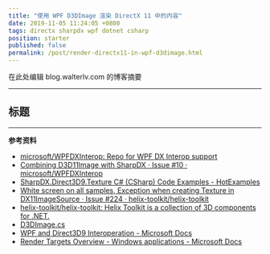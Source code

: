 ```yaml
---
title: "使用 WPF D3DImage 渲染 DirectX 11 中的内容"
date: 2019-11-05 11:24:05 +0800
tags: directx sharpdx wpf dotnet csharp
position: starter
published: false
permalink: /post/render-directx11-in-wpf-d3dimage.html
---
```


在此处编辑 blog.walterlv.com 的博客摘要

---

<div id="toc"></div>

## 标题

---

**参考资料**

- [microsoft/WPFDXInterop: Repo for WPF DX Interop support](https://github.com/microsoft/WPFDXInterop)
- [Combining D3D11Image with SharpDX · Issue #10 · microsoft/WPFDXInterop](https://github.com/microsoft/WPFDXInterop/issues/10)
- [SharpDX.Direct3D9.Texture C# (CSharp) Code Examples - HotExamples](https://csharp.hotexamples.com/examples/-/SharpDX.Direct3D9.Texture/-/php-sharpdx.direct3d9.texture-class-examples.html)
- [White screen on all samples, Exception when creating Texture in DX11ImageSource · Issue #224 · helix-toolkit/helix-toolkit](https://github.com/helix-toolkit/helix-toolkit/issues/224)
- [helix-toolkit/helix-toolkit: Helix Toolkit is a collection of 3D components for .NET.](https://github.com/helix-toolkit/helix-toolkit)
- [D3DImage.cs](https://source.dot.net/#PresentationCore/System/Windows/InterOp/D3DImage.cs)
- [WPF and Direct3D9 Interoperation - Microsoft Docs](https://docs.microsoft.com/en-us/dotnet/framework/wpf/advanced/wpf-and-direct3d9-interoperation)
- [Render Targets Overview - Windows applications - Microsoft Docs](https://docs.microsoft.com/en-us/windows/win32/direct2d/render-targets-overview)


